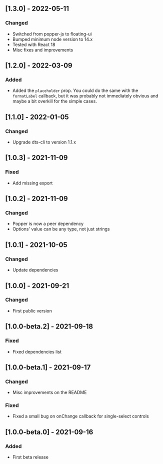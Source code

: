 ## [1.3.0] - 2022-05-11

### Changed

- Switched from popper-js to floating-ui
- Bumped minimum node version to 14.x
- Tested with React 18
- Misc fixes and improvements

## [1.2.0] - 2022-03-09

### Added

- Added the `placeholder` prop. You could do the same with the `formatLabel` callback, but it was probably not immediately obvious and maybe a bit overkill for the simple cases.

## [1.1.0] - 2022-01-05

### Changed

- Upgrade dts-cli to version 1.1.x

## [1.0.3] - 2021-11-09

### Fixed

- Add missing export

## [1.0.2] - 2021-11-09

### Changed

- Popper is now a peer dependency
- Options' value can be any type, not just strings

## [1.0.1] - 2021-10-05

### Changed

- Update dependencies

## [1.0.0] - 2021-09-21

### Changed

- First public version

## [1.0.0-beta.2] - 2021-09-18

### Fixed

- Fixed dependencies list

## [1.0.0-beta.1] - 2021-09-17

### Changed

- Misc improvements on the README

### Fixed

- Fixed a small bug on onChange callback for single-select controls

## [1.0.0-beta.0] - 2021-09-16

### Added

- First beta release
